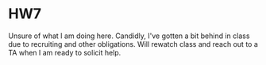 # HW7

Unsure of what I am doing here. Candidly, I've gotten a bit behind in class due to recruiting and other obligations. Will rewatch class and reach out to a TA when I am ready to solicit help.
